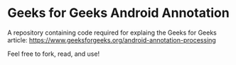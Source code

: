 # Geeks for Geeks Android Annotation
A repository containing code required for explaing the Geeks for Geeks article: https://www.geeksforgeeks.org/android-annotation-processing

Feel free to fork, read, and use!
